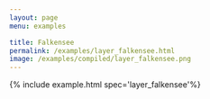```yaml
---
layout: page
menu: examples

title: Falkensee
permalink: /examples/layer_falkensee.html
image: /examples/compiled/layer_falkensee.png
---
```




{% include example.html spec='layer_falkensee'%}
